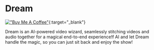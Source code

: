 
# Dream

[!["Buy Me A Coffee"](https://www.buymeacoffee.com/assets/img/custom_images/orange_img.png)](https://www.buymeacoffee.com/Achint08){:target="_blank"}


Dream is an AI-powered video wizard, seamlessly stitching videos and audio together for a magical end-to-end experience!f AI and let Dream handle the magic, so you can just sit back and enjoy the show!


